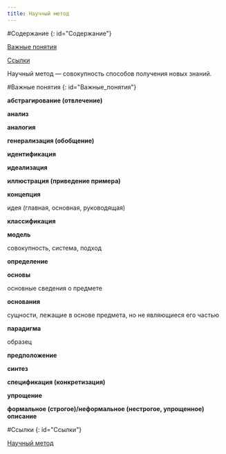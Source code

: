 ```yaml
---
title: Научный метод
---
```


#Содержание
{: id="Содержание"}

[Важные понятия](#Важные_понятия)

[Ссылки](#Ссылки)

Научный метод — совокупность способов получения новых знаний.

#Важные понятия
{: id="Важные_понятия"}

**абстрагирование (отвлечение)**

**анализ**

**аналогия**

**генерализация (обобщение)**

**идентификация**

**идеализация**

**иллюстрация (приведение примера)**

**концепция**

идея (главная, основная, руководящая)

**классификация**

**модель**

совокупность, система, подход

**определение**

**основы**

основные сведения о предмете

**основания**

сущности, лежащие в основе предмета, но не являющиеся его частью

**парадигма**

образец

**предположение**

**синтез**

**спецификация (конкретизация)**

**упрощение**

**формальное (строгое)/неформальное (нестрогое, упрощенное) описание**

#Ссылки
{: id="Ссылки"}

[Научный метод](https://ru.wikipedia.org/wiki/%D0%9D%D0%B0%D1%83%D1%87%D0%BD%D1%8B%D0%B9_%D0%BC%D0%B5%D1%82%D0%BE%D0%B4)
